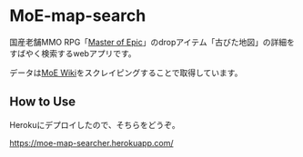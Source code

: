 # MoE-map-search
国産老舗MMO RPG「[Master of Epic](https://moepic.com/)」のdropアイテム「古びた地図」の詳細をすばやく検索するwebアプリです。

データは[MoE Wiki](http://moewiki.usamimi.info/)をスクレイピングすることで取得しています。

## How to Use
Herokuにデプロイしたので、そちらをどうぞ。

https://moe-map-searcher.herokuapp.com/
